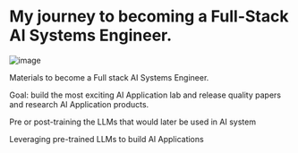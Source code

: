 # My journey to becoming a Full-Stack AI Systems Engineer.
![image](https://github.com/user-attachments/assets/a98683c7-55bd-4f48-b47d-9ff443166edb)


Materials to become a Full stack AI Systems Engineer. 

Goal: build the most exciting AI Application lab and release quality papers and research AI Application products. 


Pre or post-training the LLMs that would later be used in AI system 

Leveraging pre-trained LLMs to build AI Applications 

